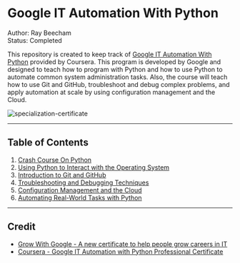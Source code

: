# Google IT Automation With Python

Author: Ray Beecham  
Status: Completed

This repository is created to keep track of [Google IT Automation With Python](https://www.coursera.org/professional-certificates/google-it-automation) provided by Coursera. This program is developed by Google and designed to teach how to program with Python and how to use Python to automate common system administration tasks. Also, the course will teach how to use Git and GitHub, troubleshoot and debug complex problems, and apply automation at scale by using configuration management and the Cloud.

![specialization-certificate](https://github.com/jeremymaya/google-it-automation-with-python/blob/master/assets/BBFHQEPWWXJM.jpeg//)

---

## Table of Contents

1. [Crash Course On Python](https://github.com/jeremymaya/google-it-automation-with-python/tree/master/crash-course-on-python)
2. [Using Python to Interact with the Operating System](https://github.com/jeremymaya/google-it-automation-with-python/tree/master/using-python-to-interact-with-the-operating-system)
3. [Introduction to Git and GitHub](https://github.com/jeremymaya/google-it-automation-with-python/tree/master/introduction-to-git-and-github)
4. [Troubleshooting and Debugging Techniques](https://github.com/jeremymaya/google-it-automation-with-python/tree/master/troubleshooting-and-debugging-technique)
5. [Configuration Management and the Cloud](https://github.com/jeremymaya/google-it-automation-with-python/tree/master/configuration-management-and-the-cloud)
6. [Automating Real-World Tasks with Python](https://github.com/jeremymaya/google-it-automation-with-python/tree/master/automating-real-world-tasks-with-python)

---

## Credit

* [Grow With Google - A new certificate to help people grow careers in IT](https://www.blog.google/outreach-initiatives/grow-with-google/new-certificate-help-people-grow-careers/)
* [Coursera - Google IT Automation with Python Professional Certificate](https://www.coursera.org/professional-certificates/google-it-automation#courses)  
